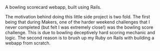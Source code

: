 A bowling scorecard webapp, built using Rails.

The motivation behind doing this little side project is two fold. The first being that during Makers, one of the harder weekend challenges that I never completed (but felt I was extremely close!) was the bowling score challenge. This is due to bowling deceptively hard scoring mechanic and logic. The second reason is to brush up my Ruby on Rails with building a webapp from scratch.